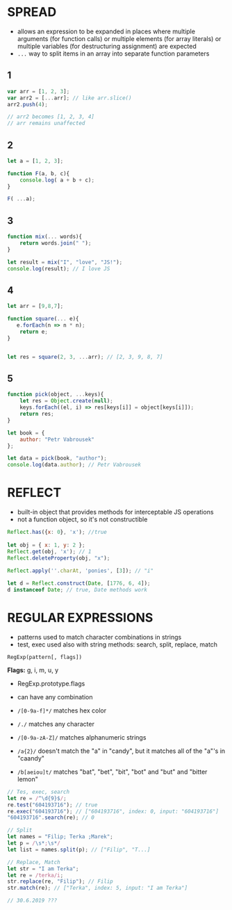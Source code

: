 # SPREAD

* allows an expression to be expanded in places where multiple arguments (for function calls) or multiple elements (for array literals) or multiple variables (for destructuring assignment) are expected
* ```...``` way to split items in an array into separate function parameters




## 1
```javascript
var arr = [1, 2, 3];
var arr2 = [...arr]; // like arr.slice()
arr2.push(4); 

// arr2 becomes [1, 2, 3, 4]
// arr remains unaffected
```



## 2

```js
let a = [1, 2, 3];

function F(a, b, c){
    console.log( a + b + c);
}

F( ...a);
```

 
## 3
```js
function mix(... words){
    return words.join(" ");
}

let result = mix("I", "love", "JS!");
console.log(result); // I love JS
```

## 4
```js
let arr = [9,8,7];

function square(... e){
   e.forEach(n => n * n);
    return e;
}


let res = square(2, 3, ...arr); // [2, 3, 9, 8, 7]

```


## 5
```js
function pick(object, ...keys){
    let res = Object.create(null);
    keys.forEach((el, i) => res[keys[i]] = object[keys[i]]);
    return res;
}

let book = {
    author: "Petr Vabrousek"
};

let data = pick(book, "author");
console.log(data.author); // Petr Vabrousek

```






# REFLECT
* built-in object that provides methods for interceptable JS operations
* not a function object, so it's not constructible

```js
Reflect.has({x: 0}, 'x'); //true
   
let obj = { x: 1, y: 2 };
Reflect.get(obj, 'x'); // 1
Reflect.deleteProperty(obj, "x");    
  
Reflect.apply(''.charAt, 'ponies', [3]); // "i"  

let d = Reflect.construct(Date, [1776, 6, 4]);
d instanceof Date; // true, Date methods work
```    




# REGULAR EXPRESSIONS
* patterns used to match character combinations in strings
* test, exec used also with string methods: search, split, replace, match

```
RegExp(pattern[, flags])
```
**Flags:** g, i, m, u, y
* RegExp.prototype.flags
* can have any combination

* ```/[0-9a-f]*/``` matches hex color
* ```/./``` matches any character
* ```/[0-9a-zA-Z]/``` matches alphanumeric strings
* ```/a{2}/``` doesn't match the "a" in "candy", but it matches all of the "a"'s in "caandy"
* ```/b[aeiou]t/``` matches "bat", "bet", "bit", "bot" and "but" and "bitter lemon"

```js
// Tes, exec, search
let re = /^\d{9}$/;
re.test("604193716"); // true
re.exec("604193716"); // ["604193716", index: 0, input: "604193716"]
"604193716".search(re); // 0

// Split
let names = "Filip; Terka ;Marek";
let p = /\s*;\s*/
let list = names.split(p); // ["Filip", "T...]
```

```js
// Replace, Match
let str = "I am Terka";
let re = /terka/i;
str.replace(re, "Filip"); // Filip
str.match(re); // ["Terka", index: 5, input: "I am Terka"]

// 30.6.2019 ???
```





